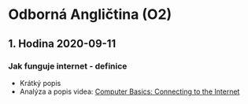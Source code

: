 # Odborná Angličtina (O2)

## 1. Hodina 2020-09-11

### Jak funguje internet - definice

- Krátký popis
- Analýza a popis videa: [Computer Basics: Connecting to the Internet](https://youtu.be/93-3zmVvCGU)